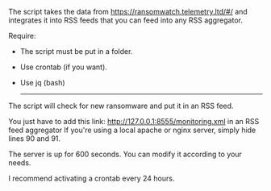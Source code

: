 The script takes the data from https://ransomwatch.telemetry.ltd/#/ and integrates it into RSS feeds that you can feed into any RSS aggregator.

Require:
- The script must be put in a folder.
- Use crontab (if you want).
- Use jq (bash)

  ---
  
The script will check for new ransomware and put it in an RSS feed.

You just have to add this link: http://127.0.0.1:8555/monitoring.xml in an RSS feed aggregator
If you're using a local apache or nginx server, simply hide lines 90 and 91.

The server is up for 600 seconds. You can modify it according to your needs.

I recommend activating a crontab every 24 hours.
